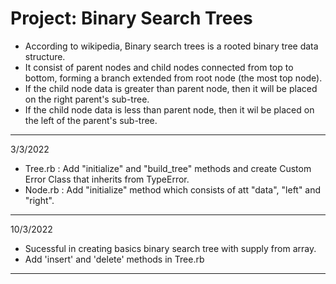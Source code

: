 # Project: Binary Search Trees
* According to wikipedia, Binary search trees is a rooted binary tree data structure.
* It consist of parent nodes and child nodes connected from top to bottom, forming a branch extended from root node (the most top node).
* If the child node data is greater than parent node, then it will be placed on the right parent's sub-tree.
* If the child node data is less than parent node, then it wil be placed on the left of the parent's sub-tree.
---
3/3/2022
* Tree.rb : Add "initialize" and "build_tree" methods and create Custom Error Class that inherits from TypeError.
* Node.rb : Add "initialize" method which consists of att "data", "left" and "right".
---
10/3/2022
* Sucessful in creating basics binary search tree with supply from array.
* Add 'insert' and 'delete' methods in Tree.rb
---